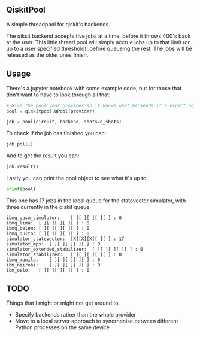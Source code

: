 ## QiskitPool ##
A simple threadpool for qiskit's backends. 

The qiksit backend accepts five jobs at a time, before it throws 400's back at the user. 
This little thread pool will simply accrue jobs up to that limit (or up to a user specified threshold), 
before queueing the rest. The jobs will be released as the older ones finish. 

## Usage ## 
There's a jupyter notebook with some example code, but for those that don't want to have to look through all that:

```python
# Give the pool your provider so it knows what backends it's expecting
pool = qiskitpool.QPool(provider)

job = pool(circuit, backend, shots=n_shots)
```
To check if the job has finished you can:
```python
job.poll()
```
And to get the result you can:
```python
job.result()
```

Lastly you can print the pool object to see what it's up to:
```python
print(pool)
```
This one has 17 jobs in the local queue for the statevector simulator,
with three currently in the qiskit queue
```
ibmq_qasm_simulator:	[ ][ ][ ][ ][ ] : 0
ibmq_lima:	[ ][ ][ ][ ][ ] : 0
ibmq_belem:	[ ][ ][ ][ ][ ] : 0
ibmq_quito:	[ ][ ][ ][ ][ ] : 0
simulator_statevector:	[X][X][X][ ][ ] : 17
simulator_mps:	[ ][ ][ ][ ][ ] : 0
simulator_extended_stabilizer:	[ ][ ][ ][ ][ ] : 0
simulator_stabilizer:	[ ][ ][ ][ ][ ] : 0
ibmq_manila:	[ ][ ][ ][ ][ ] : 0
ibm_nairobi:	[ ][ ][ ][ ][ ] : 0
ibm_oslo:	[ ][ ][ ][ ][ ] : 0
```

## TODO ##
Things that I might or might not get around to.

- Specify backends rather than the whole provider
- Move to a local server approach to syncrhonise between different Python processes on the same device
